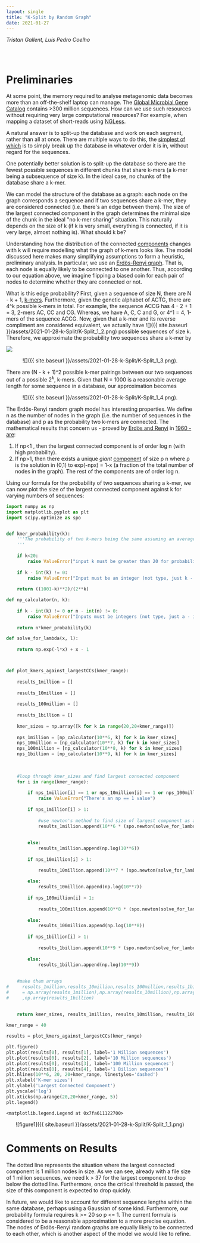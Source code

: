 ```yaml
---
layout: single
title: "K-Split by Random Graph"
date: 2021-01-27
---
```

<style>
div.caption {
    font-size: small;
    color: #333333;
    padding-bottom:1em;
    padding-left:1em;
    padding-right:1em;
    padding-top:0em;
}
</style>

_Tristan Gallent, Luis Pedro Coelho_

<div style="padding: 1em" markdown="1">

</div>


# Preliminaries

At some point, the memory required to analyse metagenomic data <!--LPC: link to some resource on metagenomic data.--> becomes more than an off-the-shelf laptop can manage. The [Global Microbial Gene Catalog](http://gmgc.embl.de/download.cgi) contains >300 million sequences. How can we use such resources without requiring very large computational resources? For example, when mapping a dataset of short-reads using [NGLess](http://ngless.embl.de/).

A natural answer is to split-up the database and work on each segment, rather than all at once. There are multiple ways to do this, the [simplest of which](http://ngless.embl.de/Mapping.html#low-memory-mode) is to simply break up the database in whatever order it is in, without regard for the sequences.

One potentially better solution is to split-up the database so there are the fewest possible sequences in different chunks that share k-mers (a k-mer being a subsequence of size k). In the ideal case, no chunks of the database share a k-mer.

We can model the structure of the database as a graph: each node on the graph corresponds a sequence and if two sequences share a k-mer, they are considered connected (i.e. there's an edge between them). The size of the largest connected component in the graph determines the minimal size of the chunk in the ideal "no k-mer sharing" situation. This naturally depends on the size of k (if k is very small, everything is connected, if it is very large, almost nothing is). What should k be?

Understanding how the distribution of the connected [components](https://en.wikipedia.org/wiki/Component_(graph_theory)) changes with k will require modelling what the graph of k-mers looks like.  The model discussed here makes many simplifying assumptions to form a heuristic, preliminary analysis. In particular, we use an [Erdös-Renyi graph](https://en.wikipedia.org/wiki/Erd%C5%91s%E2%80%93R%C3%A9nyi_model). That is, each node is equally likely to be connected to one another. Thus, according to our equation above, we imagine flipping a biased coin for each pair of nodes to determine whether they are connected or not.

What is this edge probability? First, given a sequence of size N, there are N - k + 1, [k-mers](https://en.wikipedia.org/wiki/K-mer). Furthermore, given the genetic alphabet of ACTG, there are 4^k possible k-mers in total. For example, the sequence ACCG has 4 - 2 + 1 = 3, 2-mers AC, CC and CG. Whereas, we have A, C, C and G, or 4^1 = 4, 1-mers of the sequence ACCG. Now, given that a k-mer and its reverse compliment are considered equivalent, we actually have ![]({{ site.baseurl }}/assets/2021-01-28-k-Split/K-Split_1_2.png) possible sequences of size k. Therefore, we approximate the probability two sequences share a k-mer by 

![](http://latex.codecogs.com/gif.latex?\\p=\frac{(N-k+1)^2}{2^k})

<div align=center>![]({{ site.baseurl }}/assets/2021-01-28-k-Split/K-Split_1_3.png).</div>

There are (N - k + 1)^2 possible k-mer pairings between our two sequences out of a possible $2^k$, k-mers. Given that N = 1000 is a reasonable average length for some sequence in a database, our approximation becomes 

<div align=center>![]({{ site.baseurl }}/assets/2021-01-28-k-Split/K-Split_1_4.png).</div>

The Erdös-Renyi random graph model has interesting properties. We define n as the number of nodes in the graph (i.e. the number of sequences in the database) and p as the probability two k-mers are connected. The mathematical results that concern us - proved by [Erdös and Renyi](https://www.renyi.hu/~p_erdos/1960-10.pdf) in [1960 - are](https://youtu.be/OdMRFvK7-9I?t=926):
1. If np<1 , then the largest connected component is of order log n (with high probability).
2. If np>1, then there exists a unique *giant* [component](https://en.wikipedia.org/wiki/Giant_component) of size ρ n where ρ is the solution in (0,1) to exp(-npx) = 1-x (a fraction of the total number of nodes in the graph). The rest of the components are of order log n. 

Using our formula for the probability of two sequences sharing a k-mer, we can now plot the size of the largest connected component against k for varying numbers of sequences:


```python
import numpy as np
import matplotlib.pyplot as plt
import scipy.optimize as spo


def kmer_probability(k): 
    '''The probability of two k-mers being the same assuming an average length of 1000
    '''
    
    if k<20:
        raise ValueError("input k must be greater than 20 for probability to be less than 1")
        
    if k - int(k) != 0:
        raise ValueError("Input must be an integer (not type, just k - int_part(k) == 0)")
        
    return ((1001-k)**2)/(2**k)

def np_calculator(n, k):
    
    if k - int(k) != 0 or n - int(n) != 0:
        raise ValueError("Inputs must be integers (not type, just a - int_part(a) == 0)")
    
    return n*kmer_probability(k)

def solve_for_lambda(x, l):
    
    return np.exp(-l*x) + x - 1



def plot_kmers_against_largestCCs(kmer_range):
    
    results_1million = []
    
    results_10million = []
    
    results_100million = []
    
    results_1billion = []
    
    kmer_sizes = np.array([k for k in range(20,20+kmer_range)])
    
    nps_1million = [np_calculator(10**6, k) for k in kmer_sizes]
    nps_10million = [np_calculator(10**7, k) for k in kmer_sizes]
    nps_100million = [np_calculator(10**8, k) for k in kmer_sizes]
    nps_1billion = [np_calculator(10**9, k) for k in kmer_sizes]
    
    
    
    #loop through kmer_sizes and find largest connected component
    for i in range(kmer_range):
        
        if nps_1million[i] == 1 or nps_10million[i] == 1 or nps_100million[i] == 1 or nps_1billion[i] == 1:
            raise ValueError("There's an np == 1 value")
        
        if nps_1million[i] > 1:
            
            #use newton's method to find size of largest component as a fraction of total number of nodes
            results_1million.append(10**6 * (spo.newton(solve_for_lambda,1.5,args=[nps_1million[i]])))
            
            
        else:
            results_1million.append(np.log(10**6))
        
        if nps_10million[i] > 1:

            results_10million.append(10**7 * (spo.newton(solve_for_lambda,1.5,args=[nps_10million[i]])))
            
        else:
            results_10million.append(np.log(10**7))
            
        if nps_100million[i] > 1:
            
            results_100million.append(10**8 * (spo.newton(solve_for_lambda,1.5,args=[nps_100million[i]])))
            
        else:
            results_100million.append(np.log(10**8))
            
        if nps_1billion[i] > 1:
            
            results_1billion.append(10**9 * (spo.newton(solve_for_lambda,1.5,args=[nps_1billion[i]])))
            
        else:
            results_1billion.append(np.log(10**9))
            
    
    #make them arrays
#     results_1million,results_10million,results_100million,results_1billion\
#     = np.array(results_1million),np.array(results_10million),np.array(results_100million)\
#     ,np.array(results_1billion)
    
    
    return kmer_sizes, results_1million, results_10million, results_100million, results_1billion

kmer_range = 40

results = plot_kmers_against_largestCCs(kmer_range)

plt.figure()
plt.plot(results[0], results[1], label='1 Million sequences')
plt.plot(results[0], results[2], label='10 Million sequences')
plt.plot(results[0], results[3], label='100 Million sequences')
plt.plot(results[0], results[4], label='1 Billion sequences')
plt.hlines(10**6, 20, 20+kmer_range, linestyles='dashed')
plt.xlabel('K-mer sizes')
plt.ylabel('Largest Connected Component')
plt.yscale('log')
plt.xticks(np.arange(20,20+kmer_range, 5))
plt.legend()
```




    <matplotlib.legend.Legend at 0x7fa611122700>



<div align=center>![figure1]({{ site.baseurl }}/assets/2021-01-28-k-Split/K-Split_1_1.png)</div>


# Comments on Results

The dotted line represents the situation where the largest connected component is 1 million nodes in size. As we can see, already with a file size of 1 million sequences, we need k > 37 for the largest component to drop below the dotted line. Furthermore, once the critical threshold is passed, the size of this component is expected to drop quickly.

In future, we would like to account for different sequence lengths within the same database, perhaps using a Gaussian of some kind. Furthermore, our probability formula requires k >= 20 so p <= 1. The current formula is considered to be a reasonable approximation to a more precise equation. The nodes of Erdös-Renyi random graphs are equally likely to be connected to each other, which is another aspect of the model we would like to refine.


```python

```
